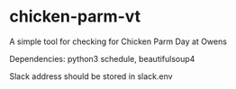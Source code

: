 # chicken-parm-vt
A simple tool for checking for Chicken Parm Day at Owens

Dependencies:
python3 schedule, beautifulsoup4

Slack address should be stored in slack.env